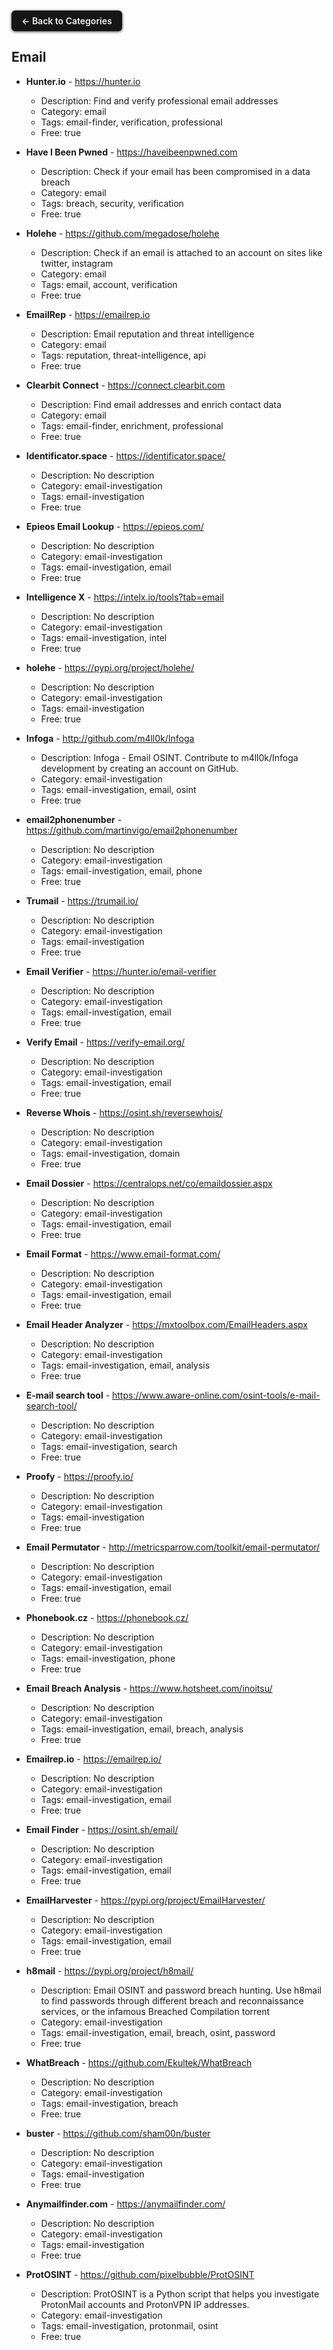 <div align="left">
<a href="../README.md#-categories" style="display:inline-block;padding:8px 16px;background:#161616;border-radius:6px;color:whitesmoke;font-weight:600;text-decoration:none;box-shadow:0 1px 4px #3a3939ff;margin:10px 0px 0px">← Back to Categories</a>
</div>

## Email

- **Hunter.io** - https://hunter.io
  - Description: Find and verify professional email addresses
  - Category: email
  - Tags: email-finder, verification, professional
  - Free: true

- **Have I Been Pwned** - https://haveibeenpwned.com
  - Description: Check if your email has been compromised in a data breach
  - Category: email
  - Tags: breach, security, verification
  - Free: true

- **Holehe** - https://github.com/megadose/holehe
  - Description: Check if an email is attached to an account on sites like twitter, instagram
  - Category: email
  - Tags: email, account, verification
  - Free: true

- **EmailRep** - https://emailrep.io
  - Description: Email reputation and threat intelligence
  - Category: email
  - Tags: reputation, threat-intelligence, api
  - Free: true

- **Clearbit Connect** - https://connect.clearbit.com
  - Description: Find email addresses and enrich contact data
  - Category: email
  - Tags: email-finder, enrichment, professional
  - Free: true

- **Identificator.space** - https://identificator.space/
  - Description: No description
  - Category: email-investigation
  - Tags: email-investigation
  - Free: true

- **Epieos Email Lookup** - https://epieos.com/
  - Description: No description
  - Category: email-investigation
  - Tags: email-investigation, email
  - Free: true

- **Intelligence X** - https://intelx.io/tools?tab=email
  - Description: No description
  - Category: email-investigation
  - Tags: email-investigation, intel
  - Free: true

- **holehe** - https://pypi.org/project/holehe/
  - Description: No description
  - Category: email-investigation
  - Tags: email-investigation
  - Free: true

- **Infoga** - http://github.com/m4ll0k/Infoga
  - Description: Infoga - Email OSINT. Contribute to m4ll0k/Infoga development by creating an account on GitHub.
  - Category: email-investigation
  - Tags: email-investigation, email, osint
  - Free: true

- **email2phonenumber** - https://github.com/martinvigo/email2phonenumber
  - Description: No description
  - Category: email-investigation
  - Tags: email-investigation, email, phone
  - Free: true

- **Trumail** - https://trumail.io/
  - Description: No description
  - Category: email-investigation
  - Tags: email-investigation
  - Free: true

- **Email Verifier** - https://hunter.io/email-verifier
  - Description: No description
  - Category: email-investigation
  - Tags: email-investigation, email
  - Free: true

- **Verify Email** - https://verify-email.org/
  - Description: No description
  - Category: email-investigation
  - Tags: email-investigation, email
  - Free: true

- **Reverse Whois** - https://osint.sh/reversewhois/
  - Description: No description
  - Category: email-investigation
  - Tags: email-investigation, domain
  - Free: true

- **Email Dossier** - https://centralops.net/co/emaildossier.aspx
  - Description: No description
  - Category: email-investigation
  - Tags: email-investigation, email
  - Free: true

- **Email Format** - https://www.email-format.com/
  - Description: No description
  - Category: email-investigation
  - Tags: email-investigation, email
  - Free: true

- **Email Header Analyzer** - https://mxtoolbox.com/EmailHeaders.aspx
  - Description: No description
  - Category: email-investigation
  - Tags: email-investigation, email, analysis
  - Free: true

- **E-mail search tool** - https://www.aware-online.com/osint-tools/e-mail-search-tool/
  - Description: No description
  - Category: email-investigation
  - Tags: email-investigation, search
  - Free: true

- **Proofy** - https://proofy.io/
  - Description: No description
  - Category: email-investigation
  - Tags: email-investigation
  - Free: true

- **Email Permutator** - http://metricsparrow.com/toolkit/email-permutator/
  - Description: No description
  - Category: email-investigation
  - Tags: email-investigation, email
  - Free: true

- **Phonebook.cz** - https://phonebook.cz/
  - Description: No description
  - Category: email-investigation
  - Tags: email-investigation, phone
  - Free: true

- **Email Breach Analysis** - https://www.hotsheet.com/inoitsu/
  - Description: No description
  - Category: email-investigation
  - Tags: email-investigation, email, breach, analysis
  - Free: true

- **Emailrep.io** - https://emailrep.io/
  - Description: No description
  - Category: email-investigation
  - Tags: email-investigation, email
  - Free: true

- **Email Finder** - https://osint.sh/email/
  - Description: No description
  - Category: email-investigation
  - Tags: email-investigation, email
  - Free: true

- **EmailHarvester** - https://pypi.org/project/EmailHarvester/
  - Description: No description
  - Category: email-investigation
  - Tags: email-investigation, email
  - Free: true

- **h8mail** - https://pypi.org/project/h8mail/
  - Description: Email OSINT and password breach hunting. Use h8mail to find passwords through different breach and reconnaissance services, or the infamous Breached Compilation torrent
  - Category: email-investigation
  - Tags: email-investigation, email, breach, osint, password
  - Free: true

- **WhatBreach** - https://github.com/Ekultek/WhatBreach
  - Description: No description
  - Category: email-investigation
  - Tags: email-investigation, breach
  - Free: true

- **buster** - https://github.com/sham00n/buster
  - Description: No description
  - Category: email-investigation
  - Tags: email-investigation
  - Free: true

- **Anymailfinder.com** - https://anymailfinder.com/
  - Description: No description
  - Category: email-investigation
  - Tags: email-investigation
  - Free: true

- **ProtOSINT** - https://github.com/pixelbubble/ProtOSINT
  - Description: ProtOSINT is a Python script that helps you investigate ProtonMail accounts and ProtonVPN IP addresses.
  - Category: email-investigation
  - Tags: email-investigation, protonmail, osint
  - Free: true